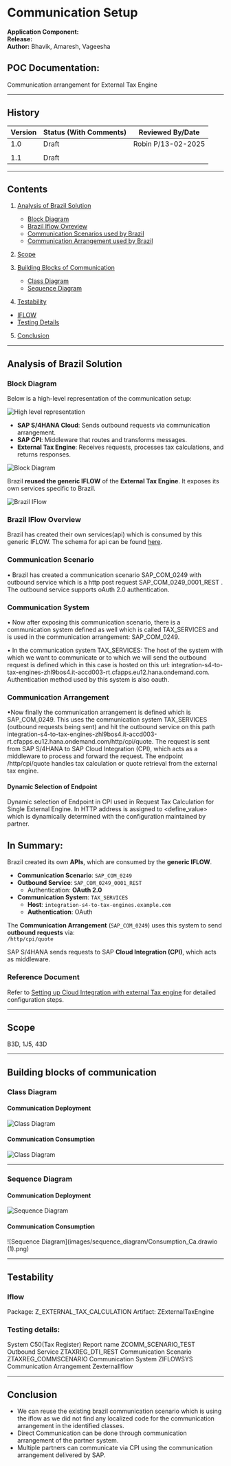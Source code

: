 # Communication Setup

**Application Component:**  
**Release:**  
**Author:** Bhavik, Amaresh, Vageesha  

## POC Documentation:
Communication arrangement for External Tax Engine  

---

## History

| Version | Status (With Comments) | Reviewed By/Date  |
|---------|------------------------|------------------ |
| 1.0     | Draft                  | Robin P/13-02-2025|
|                                                      |
| 1.1     | Draft                  |                   |

---

## Contents

1. [Analysis of Brazil Solution](#analysis-of-brazil-solution)  
   - [Block Diagram](#block-diagram)
   - [Brazil Iflow Ovreview](#brazil-iflow-overview)  
   - [Communication Scenarios used by Brazil](#communication-scenarios-used-by-brazil)  
   - [Communication Arrangement used by Brazil](#communication-arrangement-used-by-brazil)  

2. [Scope](#Scope)
   
3. [Building Blocks of Communication](#building-blocks-of-communication)  
   - [Class Diagram](#class-diagram)
   - [Sequence Diagram](#sequence-diagram) 

4. [Testability](#testability) 
  - [IFLOW](#iflow)
  - [Testing Details](#testing-details)

5. [Conclusion](#conclusion)

---

## Analysis of Brazil Solution
### Block Diagram

Below is a high-level representation of the communication setup:

![High level representation](images/highlevelflow.png) 


- **SAP S/4HANA Cloud**: Sends outbound requests via communication arrangement.
- **SAP CPI**: Middleware that routes and transforms messages.
- **External Tax Engine**: Receives requests, processes tax calculations, and returns responses.

![Block Diagram](images/block_diagram.png)  


Brazil **reused the generic IFLOW** of the **External Tax Engine**. It exposes its own services specific to Brazil.

![Brazil IFlow](images/genericIflow.png)  

### Brazil IFlow Overview

Brazil has created their own services(api) which is consumed by this generic IFLOW. The schema for api can be found [here](https://api.sap.com/api/taxquote_brazil/overview).

### Communication Scenario
•	Brazil has created a communication scenario SAP_COM_0249 with outbound service which is a http post request SAP_COM_0249_0001_REST . The outbound service supports oAuth 2.0 authentication.


### Communication System
• Now after exposing this communication scenario, there is a communication system defined as well which is called TAX_SERVICES and is used in the communication arrangement: SAP_COM_0249.

•	In the communication system TAX_SERVICES: The host of the system with which we want to communicate or to which we will send the outbound request is defined which in this case is hosted on this url: integration-s4-to-tax-engines-zhl9bos4.it-accd003-rt.cfapps.eu12.hana.ondemand.com. 
Authentication method used by this system is also oauth.

### Communication Arrangement
•Now finally the communication arrangement is defined which is SAP_COM_0249. This uses the communication system TAX_SERVICES (outbound requests being sent) and hit the outbound service on this path integration-s4-to-tax-engines-zhl9bos4.it-accd003-rt.cfapps.eu12.hana.ondemand.com/http/cpi/quote. The request is sent from SAP S/4HANA to SAP Cloud Integration (CPI), which acts as a middleware to process and forward the request.  The endpoint /http/cpi/quote handles tax calculation or quote retrieval from the external tax engine.

#### Dynamic Selection of Endpoint  
Dynamic selection of Endpoint in CPI used in Request Tax Calculation for Single External Engine. In HTTP address is assigned to <define_value> which is dynamically determined with the configuration maintained by partner. 

## In Summary:
Brazil created its own **APIs**, which are consumed by the **generic IFLOW**.

- **Communication Scenario**: `SAP_COM_0249`
- **Outbound Service**: `SAP_COM_0249_0001_REST`  
  - Authentication: **OAuth 2.0**
- **Communication System**: `TAX_SERVICES`  
  - **Host**: `integration-s4-to-tax-engines.example.com`
  - **Authentication**: OAuth

The **Communication Arrangement** (`SAP_COM_0249`) uses this system to send **outbound requests** via:  
`/http/cpi/quote`

SAP S/4HANA sends requests to SAP **Cloud Integration (CPI)**, which acts as middleware.


### Reference Document  
Refer to [Setting up Cloud Integration with external Tax engine](https://api.sap.com/odata/1.0/catalog.svc/Files('107589c0f80a4d479b54c56458b249f0')/$value) for detailed configuration steps.

---

## Scope
B3D, 1J5, 43D

---

## Building blocks of communication

### Class Diagram

#### Communication Deployment
![Class Diagram](images/class_diagram/CA_DEPLOYMENT.png) 

#### Communication Consumption
![Class Diagram](images/class_diagram/CA_CONSUMPTION.png) 

---
### Sequence Diagram

#### Communication Deployment
![Sequence Diagram](images/sequence_diagram/CA_Creation.png)

#### Communication Consumption
![Sequence Diagram](images/sequence_diagram/Consumption_Ca.drawio (1).png)

---

## Testability

### Iflow

Package: Z_EXTERNAL_TAX_CALCULATION
Artifact: ZExternalTaxEngine

### Testing details:
System	C50(Tax Register)
Report name	ZCOMM_SCENARIO_TEST
Outbound Service	ZTAXREG_DTI_REST
Communication Scenario	ZTAXREG_COMMSCENARIO
Communication System	ZIFLOWSYS
Communication Arrangement	ZexternalIflow

---

## Conclusion

- We can reuse the existing brazil communication scenario which is using the iflow as we did not find any localized code for the communication
arrangement in the identified classes.
- Direct Communication can be done through communication arrangement of the partner system.
- Multiple partners can communicate via CPI using the communication arrangement delivered by SAP.
